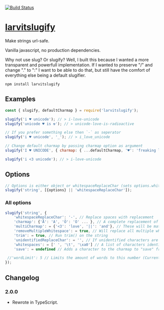 [![Build Status](https://travis-ci.org/larvit/larvitslugify.svg?branch=master)](https://travis-ci.org/larvit/larvitslugify)

# [larvitslugify](https://github.com/larvit/larvitslugify)

Make strings url-safe.

Vanilla javascript, no production dependencies.

Why not use slug? Or slugify? Well, I built this because I wanted a more transparent and powerfull implementation. If I wanted to preserve "/" and change "." to ":" I want to be able to do that, but still have the comfort of everything else being a default slugifier.

```
npm install larvitslugify
```

## Examples

```javascript
const { slugify, defaultCharmap } = require('larvitslugify');

slugify('i ♥ unicode'); // > i-love-unicode
slugify('unicode ♥ is ☢'); // > unicode-love-is-radioactive

// If you prefer something else then `-` as seperator
slugify('i ♥ unicode', '_'); // > i_love_unicode

// Change default charmap by passing charmap option as argument
slugify('I ♥ UNICODE', { charmap: { ...defaultCharmap, '♥': 'freaking love' } })); // > I-freaking-love-UNICODE

slugify('i <3 unicode'); // > i-love-unicode
```

## Options

```javascript
// Options is either object or whitespaceReplaceChar (sets options.whitespaceReplaceChar)
slugify('string', [{options} || 'whitespaceReplaceChar']);
```

### All options

```javascript
slugify('string', {
	'whitespaceReplaceChar': '-', // Replace spaces with replacement
	'charmap': {'Å': 'A', 'Ö': 'O' ... }, // A complete replacement of the charmap. All characters not in the map will be replaced by the unidentifiedReplaceChar
	'multiCharmap': = {'<3': 'love', '||': 'and'}, // These will be matched before the single chars, also a complete replacement
	'removeMultipleWhitespace': = true, // Will replace all multiple whitespaces with a single one
	'trim': = true, // Run trim() on the string
	'unidentifiedReplaceChar': = '', // If unidentified characters are found they are replaced with this string
	'whitespaces': = [' ', '\t', '\xa0'] // A list of characters identified as whitespaces
	'save': = undefined // Adds a character to the charmap to "save" from being changed or removed. Takes a string of one character or an array of single caracter strings

 //'wordLimit': 5 // Limits the amount of words to this number (Currently not supported)
});
```

## Changelog
### 2.0.0
* Rewrote in TypeScript.
